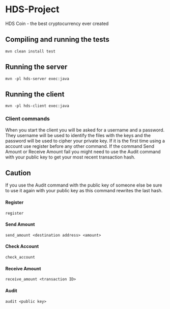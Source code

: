 # HDS-Project
HDS Coin - the best cryptocurrency ever created

## Compiling and running the tests

`mvn clean install test`

## Running the server

`mvn -pl hds-server exec:java`

## Running the client

`mvn -pl hds-client exec:java`

### Client commands

When you start the client you will be asked for a username and a password. They username will be used to identify the
files with the keys and the password will be used to cipher your private key.
If it is the first time using a account use register before any other command.
If the command Send Amount or Receive Amount fail you might need to use the Audit command with your public key
to get your most recent transaction hash.

## Caution
If you use the Audit command with the public key of someone else be sure to
use it again with your public key as this command rewrites the last hash.


#### Register

`register`

#### Send Amount

`send_amount <destination address> <amount>`

#### Check Account

`check_account`

#### Receive Amount

`receive_amount <transaction ID>`

#### Audit

`audit <public key>`

